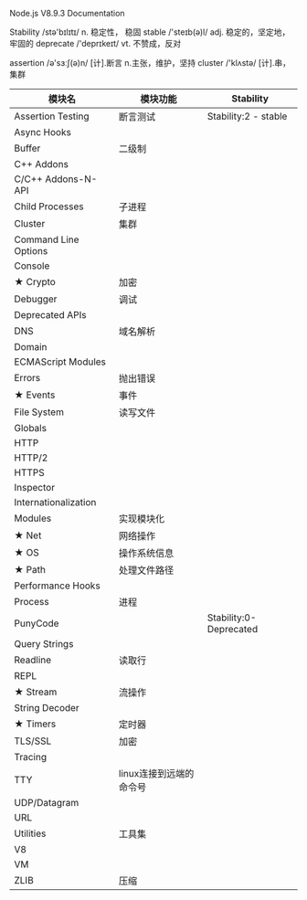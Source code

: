 
Node.js V8.9.3 Documentation

Stability   /stə'bɪlɪtɪ/    n.   稳定性， 稳固
stable      /'steɪb(ə)l/    adj. 稳定的，坚定地，牢固的
deprecate   /'deprɪkeɪt/    vt.  不赞成，反对

assertion   /ə'sɜːʃ(ə)n/    [计].断言      n.主张，维护，坚持
cluster     /'klʌstə/       [计].串，集群

 模块名 | 模块功能 | Stability
------|------|------
Assertion Testing | 断言测试  | Stability:2 - stable
Async Hooks |   |
Buffer | 二级制  |
C++ Addons |   |
C/C++ Addons-N-API |   |
Child Processes | 子进程  |
Cluster | 集群  |
Command Line Options |   |
Console |   |
★ Crypto | 加密  |
Debugger | 调试  |
Deprecated APIs |   |
DNS | 域名解析  |
Domain |   |
ECMAScript Modules |   |
Errors | 抛出错误  |
★ Events |  事件 |
File System | 读写文件  |
Globals |   |
HTTP |   |
HTTP/2 |   |
HTTPS |   |
Inspector |   |
Internationalization |   |
Modules | 实现模块化  |
★ Net | 网络操作  |
★ OS | 操作系统信息  |
★ Path | 处理文件路径  |
Performance Hooks |   |
Process | 进程  |
PunyCode |   | Stability:0-Deprecated
Query Strings |   |
Readline | 读取行  |
REPL |   |
★ Stream | 流操作  |
String Decoder |   |
★ Timers | 定时器  |
TLS/SSL | 加密  |
Tracing |   |
TTY | linux连接到远端的命令号  |
UDP/Datagram |   |
URL |   |
Utilities | 工具集  |
V8 |   |
VM |   |
ZLIB | 压缩 |
